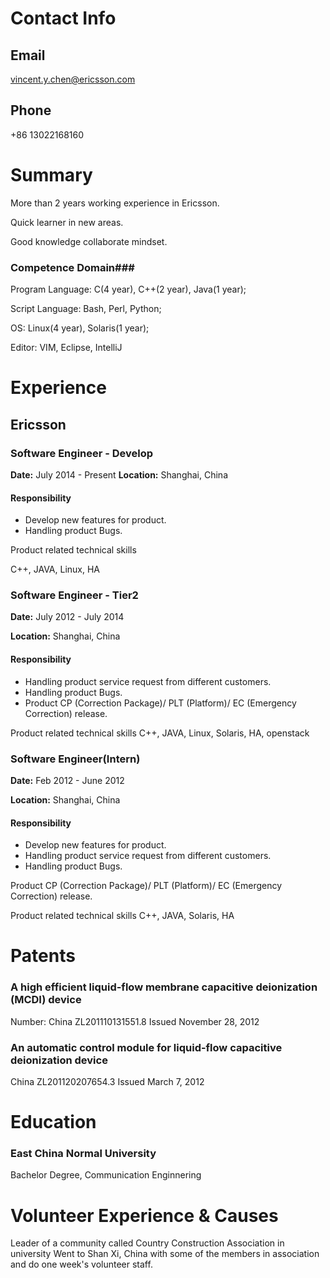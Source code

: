 # Contact Info #
## Email ##
vincent.y.chen@ericsson.com
## Phone ##
+86 13022168160

# Summary #
More than 2 years working experience in Ericsson.

Quick learner in new areas.

Good knowledge collaborate mindset. 

### Competence Domain###

Program Language: C(4 year), C++(2 year), Java(1 year);

Script Language: Bash, Perl, Python;

OS: Linux(4 year), Solaris(1 year);

Editor: VIM, Eclipse, IntelliJ

# Experience #

## Ericsson ##

### Software Engineer - Develop ###
**Date:** July 2014 - Present
**Location:** Shanghai, China

#### Responsibility ####
* Develop new features for product.
* Handling product Bugs.

Product related technical skills

C++, JAVA, Linux, HA


### Software Engineer - Tier2 ###
**Date:** July 2012 - July 2014

**Location:** Shanghai, China

#### Responsibility ####
* Handling product service request from different customers.
* Handling product Bugs.
* Product CP (Correction Package)/ PLT (Platform)/ EC (Emergency Correction) release.

Product related technical skills
C++, JAVA, Linux, Solaris, HA, openstack

### Software Engineer(Intern) ###
**Date:** Feb 2012 - June 2012

**Location:** Shanghai, China

#### Responsibility ####
* Develop new features for product.
* Handling product service request from different customers.
* Handling product Bugs.

Product CP (Correction Package)/ PLT (Platform)/ EC (Emergency Correction) release.

Product related technical skills
C++, JAVA, Solaris, HA

# Patents #
### A high efficient liquid-flow membrane capacitive deionization (MCDI) device ###
Number: China ZL201110131551.8
Issued November 28, 2012

### An automatic control module for liquid-flow capacitive deionization device ###
China ZL201120207654.3
Issued March 7, 2012

# Education #
### East China Normal University ###
Bachelor Degree, Communication Enginnering


# Volunteer Experience & Causes #

Leader of a community called Country Construction Association in university
Went to Shan Xi, China with some of the members in association and do one week's volunteer staff.